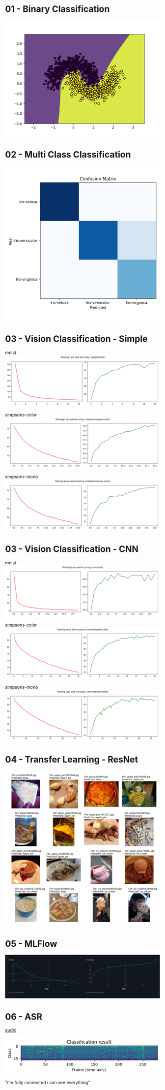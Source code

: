 # 01 - Binary Classification
![figure](readme/figure_01.png)

# 02 - Multi Class Classification
![figure](readme/figure_02.png)

# 03 - Vision Classification - Simple
mnist
![mnist](readme/figure_03-simple-mnist.png)

simpsons-color
![simpsons-color](readme/figure_03-simple-simpsons-color.png)

simpsons-mono
![simpsons-mono](readme/figure_03-simple-simpsons-mono.png)

# 03 - Vision Classification - CNN
mnist
![mnist](readme/figure_03-cnn-mnist.png)

simpsons-color
![simpsons-color](readme/figure_03-cnn-simpsons-color.png)

simpsons-mono
![simpsons-mono](readme/figure_03-cnn-simpsons-mono.png)

# 04 - Transfer Learning - ResNet
![transfer-learning](readme/figure_04-transfer-learning.png)

# 05 - MLFlow
![mlflow](readme/figure_05-mlflow.png)

# 06 - ASR
[audio](readme/figure_06-audio.ogg)


![classification](readme/figure_06-classification.png)


"i'm fully connected i can see everything"

